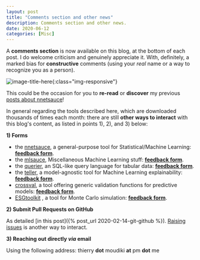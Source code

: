 ```yaml
---
layout: post
title: "Comments section and other news"
description: Comments section and other news.
date: 2020-06-12
categories: [Misc]
---
```



A __comments section__ is now available on this blog, at the bottom of each post. I do welcome criticism and genuinely appreciate it. With, definitely, a marked bias for __constructive__ comments (using your _real_ name or a way to recognize you as a person). 


![image-title-here]({{base}}/images/2020-06-12/2020-06-12-image1.png){:class="img-responsive"}


This could be the occasion for you to __re-read__ or __discover__ my previous [posts about nnetsauce](https://thierrymoudiki.github.io/blog/#QuasiRandomizedNN)! 

In general regarding the tools described here, which are downloaded thousands of times each month: there are still __other ways to interact__ with this blog's content, as listed in points 1), 2), and 3) below: 


__1) Forms__

- the <a href="https://github.com/thierrymoudiki/nnetsauce">nnetsauce</a>, a general-purpose tool for Statistical/Machine Learning: [__feedback form__](https://forms.gle/HQVbrUsvZE7o8xco8).
- the <a href="https://github.com/thierrymoudiki/mlsauce">mlsauce</a>, Miscellaneous Machine Learning stuff: [__feedback form__](https://forms.gle/tm7dxP1jSc75puAb9).
- the <a href="https://github.com/thierrymoudiki/querier">querier</a>, an SQL-like query language for tabular data: [__feedback form__](https://forms.gle/uStfcXJjtGki2R3s6). 
- the <a href="https://github.com/thierrymoudiki/teller">teller</a>, a model-agnostic tool for Machine Learning explainability: [__feedback form__](https://forms.gle/Y18xaEHL78Fvci7r8).
- <a href="https://github.com/thierrymoudiki/crossval">crossval</a>, a tool offering generic validation functions for predictive models: [__feedback form__](https://forms.gle/nuKYGVc2HPxPUDEz7).
- <a href="https://github.com/thierrymoudiki/ESGtoolkit">ESGtoolkit</a> , a tool for Monte Carlo simulation: [__feedback form__](https://forms.gle/oqvuDU4JQnnmgevx6).


__2) Submit Pull Requests on GitHub__

As detailed [in this post]({% post_url 2020-02-14-git-github %}). [Raising issues](https://guides.github.com/features/issues/) is another way to interact.


__3) Reaching out directly _via_ email__

Using the following address: thierry __dot__ moudiki __at__ pm __dot__ me


